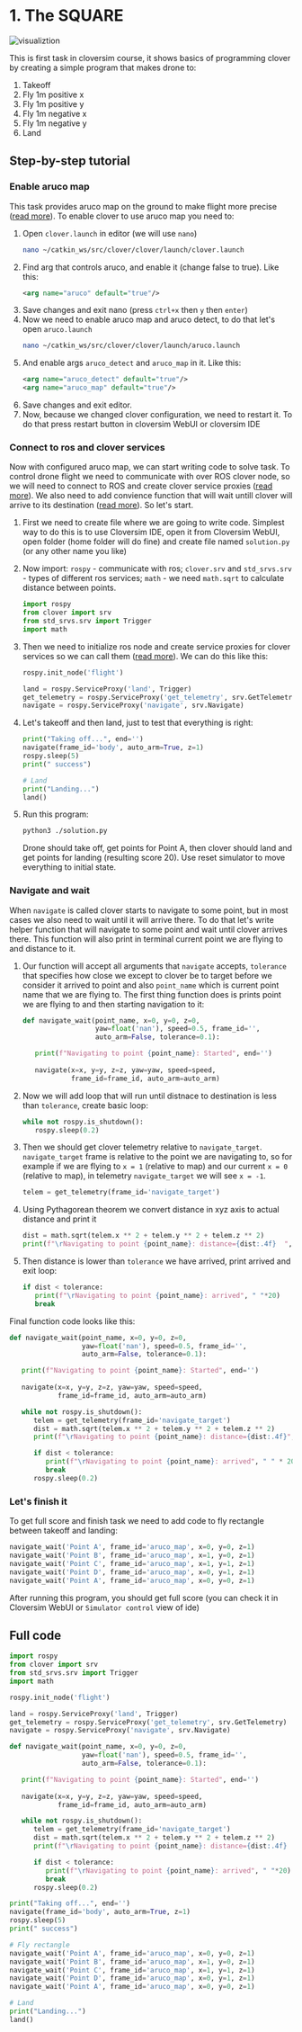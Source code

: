 # 1. The SQUARE

![visualiztion](vis.png)

This is first task in cloversim course, it shows basics of programming clover by creating a simple program that makes drone to:

1. Takeoff
1. Fly 1m positive x
1. Fly 1m positive y
1. Fly 1m negative x
1. Fly 1m negative y
1. Land

## Step-by-step tutorial

### Enable aruco map

This task provides aruco map on the ground to make flight more precise ([read more](https://clover.coex.tech/en/aruco_map.html)). To enable clover to use aruco map you need to:

1. Open `clover.launch` in editor (we will use `nano`)
   ```bash
   nano ~/catkin_ws/src/clover/clover/launch/clover.launch
   ```
2. Find arg that controls aruco, and enable it (change false to true). Like this:
   ```xml
   <arg name="aruco" default="true"/>
   ```
3. Save changes and exit nano (press `ctrl+x` then `y` then `enter`)
4. Now we need to enable aruco map and aruco detect, to do that let's open `aruco.launch`
   ```bash
   nano ~/catkin_ws/src/clover/clover/launch/aruco.launch
   ```
5. And enable args `aruco_detect` and `aruco_map` in it. Like this:
   ```xml
   <arg name="aruco_detect" default="true"/>
   <arg name="aruco_map" default="true"/>
   ```
6. Save changes and exit editor.
7. Now, because we changed clover configuration, we need to restart it. To do that press restart button in cloversim WebUI or cloversim IDE

### Connect to ros and clover services

Now with configured aruco map, we can start writing code to solve task. To control drone flight we need to communicate with over ROS clover node, so we will need to connect to ROS and create clover service proxies ([read more](https://clover.coex.tech/en/simple_offboard.html)). We also need to add convience function that will wait untill clover will arrive to its destination ([read more](https://clover.coex.tech/en/snippets.html)). So let's start.

1. First we need to create file where we are going to write code. Simplest way to do this is to use Cloversim IDE, open it from Cloversim WebUI, open folder (home folder will do fine) and create file named `solution.py` (or any other name you like)

2. Now import: `rospy` - communicate with ros; `clover.srv` and `std_srvs.srv` - types of different ros services; `math` - we need `math.sqrt` to calculate distance between points.

   ```py
   import rospy
   from clover import srv
   from std_srvs.srv import Trigger
   import math
   ```

3. Then we need to initialize ros node and create service proxies for clover services so we can call them ([read more](https://clover.coex.tech/en/simple_offboard.html)). We can do this like this:

   ```py
   rospy.init_node('flight')

   land = rospy.ServiceProxy('land', Trigger)
   get_telemetry = rospy.ServiceProxy('get_telemetry', srv.GetTelemetry)
   navigate = rospy.ServiceProxy('navigate', srv.Navigate)
   ```

4. Let's takeoff and then land, just to test that everything is right:

   ```py
   print("Taking off...", end='')
   navigate(frame_id='body', auto_arm=True, z=1)
   rospy.sleep(5)
   print(" success")

   # Land
   print("Landing...")
   land()
   ```

5. Run this program:

   ```bash
   python3 ./solution.py
   ```

   Drone should take off, get points for Point A, then clover should land and get points for landing (resulting score 20). Use reset simulator to move everything to initial state.

### Navigate and wait

When `navigate` is called clover starts to navigate to some point, but in most cases we also need to wait until it will arrive there. To do that let's write helper function that will navigate to some point and wait until clover arrives there. This function will also print in terminal current point we are flying to and distance to it. 
1. Our function will accept all arguments that `navigate` accepts, `tolerance` that specifies how close we except to clover be to target before we consider it arrived to point and also `point_name` which is current point name that we are flying to. The first thing function does is prints point we are flying to and then starting navigation to it:

   ```py
   def navigate_wait(point_name, x=0, y=0, z=0, 
                     yaw=float('nan'), speed=0.5, frame_id='',    
                     auto_arm=False, tolerance=0.1):

      print(f"Navigating to point {point_name}: Started", end='')
      
      navigate(x=x, y=y, z=z, yaw=yaw, speed=speed,
               frame_id=frame_id, auto_arm=auto_arm)
   ```
2. Now we will add loop that will run until distnace to destination is less than `tolerance`, create basic loop:
   ```py
   while not rospy.is_shutdown():
      rospy.sleep(0.2)
   ```
3. Then we should get clover telemetry relative to `navigate_target`. `navigate_target` frame is relative to the point we are navigating to, so for example if we are flying to `x = 1` (relative to map) and our current `x = 0` (relative to map), in telemetry `navigate_target` we will see `x = -1`.
   ```py
   telem = get_telemetry(frame_id='navigate_target')
   ```

4. Using Pythagorean theorem we convert distance in xyz axis to actual distance and print it
   ```py
   dist = math.sqrt(telem.x ** 2 + telem.y ** 2 + telem.z ** 2)
   print(f"\rNavigating to point {point_name}: distance={dist:.4f}  ", end='')
   ```

5. Then distance is lower than `tolerance` we have arrived, print arrived and exit loop:
   ```py
   if dist < tolerance:
      print(f"\rNavigating to point {point_name}: arrived", " "*20)
      break
   ```

Final function code looks like this:
```py
def navigate_wait(point_name, x=0, y=0, z=0, 
                  yaw=float('nan'), speed=0.5, frame_id='',    
                  auto_arm=False, tolerance=0.1):

   print(f"Navigating to point {point_name}: Started", end='')
   
   navigate(x=x, y=y, z=z, yaw=yaw, speed=speed,
            frame_id=frame_id, auto_arm=auto_arm)

   while not rospy.is_shutdown():
      telem = get_telemetry(frame_id='navigate_target')
      dist = math.sqrt(telem.x ** 2 + telem.y ** 2 + telem.z ** 2)
      print(f"\rNavigating to point {point_name}: distance={dist:.4f}", end='')

      if dist < tolerance:
         print(f"\rNavigating to point {point_name}: arrived", " " * 20)
         break
      rospy.sleep(0.2)
   ```

### Let's finish it

To get full score and finish task we need to add code to fly rectangle between takeoff and landing:

```py
navigate_wait('Point A', frame_id='aruco_map', x=0, y=0, z=1)
navigate_wait('Point B', frame_id='aruco_map', x=1, y=0, z=1)
navigate_wait('Point C', frame_id='aruco_map', x=1, y=1, z=1)
navigate_wait('Point D', frame_id='aruco_map', x=0, y=1, z=1)
navigate_wait('Point A', frame_id='aruco_map', x=0, y=0, z=1)
```

After running this program, you should get full score (you can check it in Cloversim WebUI or `Simulator control` view of ide)

## Full code

```py
import rospy
from clover import srv
from std_srvs.srv import Trigger
import math

rospy.init_node('flight')

land = rospy.ServiceProxy('land', Trigger)
get_telemetry = rospy.ServiceProxy('get_telemetry', srv.GetTelemetry)
navigate = rospy.ServiceProxy('navigate', srv.Navigate)

def navigate_wait(point_name, x=0, y=0, z=0, 
                  yaw=float('nan'), speed=0.5, frame_id='',    
                  auto_arm=False, tolerance=0.1):

   print(f"Navigating to point {point_name}: Started", end='')
   
   navigate(x=x, y=y, z=z, yaw=yaw, speed=speed,
            frame_id=frame_id, auto_arm=auto_arm)

   while not rospy.is_shutdown():
      telem = get_telemetry(frame_id='navigate_target')
      dist = math.sqrt(telem.x ** 2 + telem.y ** 2 + telem.z ** 2)
      print(f"\rNavigating to point {point_name}: distance={dist:.4f}  ", end='')

      if dist < tolerance:
         print(f"\rNavigating to point {point_name}: arrived", " "*20)
         break
      rospy.sleep(0.2)

print("Taking off...", end='')
navigate(frame_id='body', auto_arm=True, z=1)
rospy.sleep(5)
print(" success")

# Fly rectangle
navigate_wait('Point A', frame_id='aruco_map', x=0, y=0, z=1)
navigate_wait('Point B', frame_id='aruco_map', x=1, y=0, z=1)
navigate_wait('Point C', frame_id='aruco_map', x=1, y=1, z=1)
navigate_wait('Point D', frame_id='aruco_map', x=0, y=1, z=1)
navigate_wait('Point A', frame_id='aruco_map', x=0, y=0, z=1)

# Land
print("Landing...")
land()
```

